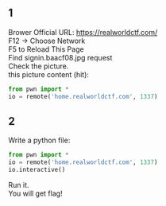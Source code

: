 ## 1
Brower Official URL: https://realworldctf.com/ <br>
F12 -> Choose Network <br>
F5 to Reload This Page <br>
Find signin.baacf08.jpg request <br>
Check the picture. <br>
this picture content (hit):
```python
from pwn import *
io = remote('home.realworldctf.com', 1337)
```

## 2
Write a python file:
```python
from pwn import *
io = remote('home.realworldctf.com', 1337)
io.interactive()
```
Run it. <br>
You will get flag!
